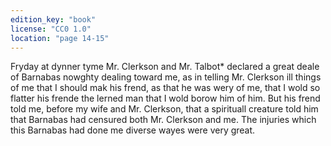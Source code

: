 ```yaml
---
edition_key: "book"
license: "CC0 1.0"
location: "page 14-15"
---
```

Fryday at dynner tyme Mr. Clerkson and
Mr. Talbot* declared a great deale of Barnabas nowghty dealing
toward me, as in telling Mr. Clerkson ill things of me that I
should mak his frend, as that he was wery of me, that I wold so
flatter his frende the lerned man that I wold borow him of him.
But his frend told me, before my wife and Mr. Clerkson, that a
spirituall creature told him that Barnabas had censured both Mr.
Clerkson and me. The injuries which this Barnabas had done
me diverse wayes were very great.
